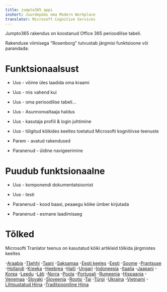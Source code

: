 ```yaml
---
title: jumpto365 appi
inshort: Juurdepääs oma Modern Workplace
translator: Microsoft Cognitive Services
---
```



Jumpto365 rakendus on koostanud Office 365 perioodilise tabeli. 

Rakenduse viimisega "Rosenborg" tutvustab järgmisi funktsioone või parandada:

# Funktsionaalsust

* Uus - võime üles laadida oma kraami

* Uus - mis vahend kui

* Uus - oma perioodilise tabeli...

* Uus - Asunnonvaltaaja haldus

* Uus - kasutaja profiil & login juhtimine

* Uus - tõlgitud kõikides keeltes toetatud Microsofti kognitiivse teenuste

* Parem - avatud rakendused

* Paranenud - üldine navigeerimine

# Puudub funktsionaalne

* Uus - komponendi dokumentatsioonist

* Uus - testi

* Paranenud - kood baasi, peaaegu kõike ümber kirjutada

* Paranenud - esmane laadimisaeg


# Tõlked
Microsofti Tranlator teenus on kasutatud kõiki artikleid tõlkida järgmistes keeltes

-[Araabia](https://preview.app.jumpto365.com/tool/jumpto365/language/ar)
-[Tšehhi](https://preview.app.jumpto365.com/tool/jumpto365/language/cs)
-[Taani](https://preview.app.jumpto365.com/tool/jumpto365/language/da)
-[Saksamaa](https://preview.app.jumpto365.com/tool/jumpto365/language/de)
-[Eesti keeles](https://preview.app.jumpto365.com/tool/jumpto365/language/en)
-[Eesti](https://preview.app.jumpto365.com/tool/jumpto365/language/et)
-[Soome](https://preview.app.jumpto365.com/tool/jumpto365/language/fi)
-[Prantsuse](https://preview.app.jumpto365.com/tool/jumpto365/language/fr)
-[Hollandi](https://preview.app.jumpto365.com/tool/jumpto365/language/nl)
-[Kreeka](https://preview.app.jumpto365.com/tool/jumpto365/language/el)
-[Heebrea](https://preview.app.jumpto365.com/tool/jumpto365/language/he)
-[Haiti](https://preview.app.jumpto365.com/tool/jumpto365/language/ht)
-[Ungari](https://preview.app.jumpto365.com/tool/jumpto365/language/hu)
-[Indoneesia](https://preview.app.jumpto365.com/tool/jumpto365/language/id)
-[Itaalia](https://preview.app.jumpto365.com/tool/jumpto365/language/it)
-[Jaapani](https://preview.app.jumpto365.com/tool/jumpto365/language/ja)
-[Korea](https://preview.app.jumpto365.com/tool/jumpto365/language/ko)
-[Leedu](https://preview.app.jumpto365.com/tool/jumpto365/language/lt)
-[Läti](https://preview.app.jumpto365.com/tool/jumpto365/language/lv)
-[Norra](https://preview.app.jumpto365.com/tool/jumpto365/language/no)
-[Poola](https://preview.app.jumpto365.com/tool/jumpto365/language/pl)
-[Portugali](https://preview.app.jumpto365.com/tool/jumpto365/language/pt)
-[Rumeenia](https://preview.app.jumpto365.com/tool/jumpto365/language/ro)
-[Hispaania](https://preview.app.jumpto365.com/tool/jumpto365/language/es)
-[Venemaa](https://preview.app.jumpto365.com/tool/jumpto365/language/ru)
-[Slovaki](https://preview.app.jumpto365.com/tool/jumpto365/language/sk)
-[Sloveenia](https://preview.app.jumpto365.com/tool/jumpto365/language/sl)
-[Rootsi](https://preview.app.jumpto365.com/tool/jumpto365/language/sv)
-[Tai](https://preview.app.jumpto365.com/tool/jumpto365/language/th)
-[Türgi](https://preview.app.jumpto365.com/tool/jumpto365/language/tr)
-[Ukraina](https://preview.app.jumpto365.com/tool/jumpto365/language/uk)
-[Vietnami](https://preview.app.jumpto365.com/tool/jumpto365/language/vi)
-[Lihtsustatud Hiina](https://preview.app.jumpto365.com/tool/jumpto365/language/zh-CHS)
-[Traditsiooniline Hiina](https://preview.app.jumpto365.com/tool/jumpto365/language/zh-CHT)

